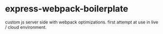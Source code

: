 # express-webpack-boilerplate
custom js server side with webpack optimizations. first attempt at use in live / cloud environment.
